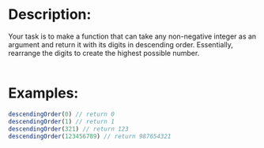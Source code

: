 # Description:
Your task is to make a function that can take any non-negative integer as an argument and return it with its digits in descending order. Essentially, rearrange the digits to create the highest possible number.
<br><br>

# Examples:
```javascript 
descendingOrder(0) // return 0
descendingOrder(1) // return 1
descendingOrder(321) // return 123
descendingOrder(123456789) // return 987654321
```